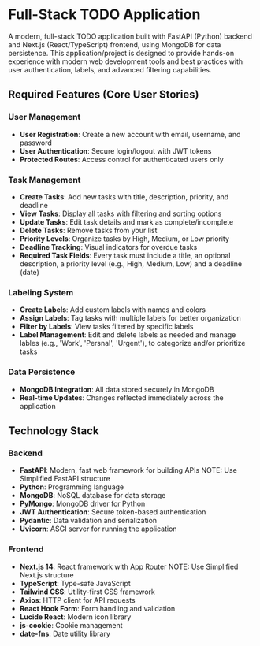 # Full-Stack TODO Application

A modern, full-stack TODO application built with FastAPI (Python) backend and
 Next.js (React/TypeScript) frontend, using MongoDB for data persistence. This
 application/project is designed to provide hands-on experience with modern web
 development tools and best practices with user authentication, labels, and
 advanced filtering capabilities.

## Required Features (Core User Stories)

### User Management
- **User Registration**: Create a new account with email, username, and password
- **User Authentication**: Secure login/logout with JWT tokens
- **Protected Routes**: Access control for authenticated users only

### Task Management
- **Create Tasks**: Add new tasks with title, description, priority, and deadline
- **View Tasks**: Display all tasks with filtering and sorting options
- **Update Tasks**: Edit task details and mark as complete/incomplete
- **Delete Tasks**: Remove tasks from your list
- **Priority Levels**: Organize tasks by High, Medium, or Low priority
- **Deadline Tracking**: Visual indicators for overdue tasks
- **Required Task Fields**: Every task must include a title, an optional description,
                            a priority level (e.g., High, Medium, Low) and a deadline (date)


### Labeling System
- **Create Labels**: Add custom labels with names and colors
- **Assign Labels**: Tag tasks with multiple labels for better organization
- **Filter by Labels**: View tasks filtered by specific labels
- **Label Management**: Edit and delete labels as needed and manage lables (e.g.,
                     'Work', 'Persnal', 'Urgent'), to categorize and/or prioritize tasks

### Data Persistence
- **MongoDB Integration**: All data stored securely in MongoDB
- **Real-time Updates**: Changes reflected immediately across the application

## Technology Stack

### Backend
- **FastAPI**: Modern, fast web framework for building APIs
               NOTE: Use Simplified FastAPI structure
- **Python**: Programming language
- **MongoDB**: NoSQL database for data storage
- **PyMongo**: MongoDB driver for Python
- **JWT Authentication**: Secure token-based authentication
- **Pydantic**: Data validation and serialization
- **Uvicorn**: ASGI server for running the application

### Frontend
- **Next.js 14**: React framework with App Router
                  NOTE: Use Simplified Next.js structure
- **TypeScript**: Type-safe JavaScript
- **Tailwind CSS**: Utility-first CSS framework
- **Axios**: HTTP client for API requests
- **React Hook Form**: Form handling and validation
- **Lucide React**: Modern icon library
- **js-cookie**: Cookie management
- **date-fns**: Date utility library